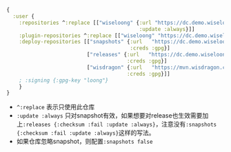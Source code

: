 ```clojure
{
  :user {
    :repositories ^:replace [["wiseloong" {:url "https://dc.demo.wiseloong.com/repository/maven-public/"
                                           :update :always}]]
    :plugin-repositories ^:replace [["wiseloong" "https://dc.demo.wiseloong.com/repository/maven-public/"]]
    :deploy-repositories [["snapshots" {:url   "https://dc.demo.wiseloong.com/repository/maven-snapshots/"
                                        :creds :gpg}]
                          ["releases" {:url   "https://dc.demo.wiseloong.com/repository/maven-releases/"
                                       :creds :gpg}]
                          ["wisdragon" {:url   "https://mvn.wisdragon.com/repository/maven-snapshots/"
                                       :creds :gpg}]]
    ; :signing {:gpg-key "loong"}
    }
}
```

- `^:replace` 表示只使用此仓库
- `:update :always` 只对snapshot有效，如果想要对release也生效需要加上`:releases {:checksum :fail :update :always}`，注意没有`:snapshots {:checksum :fail :update :always}`这样的写法。
- 如果仓库忽略snapshot，则配置`:snapshots false`
